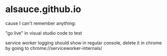 # alsauce.github.io

cause I can't remember anything:

"go live" in visual studio code to test

service worker logging should show in regular console, delete it in chrome by going to
chrome://serviceworker-internals/
